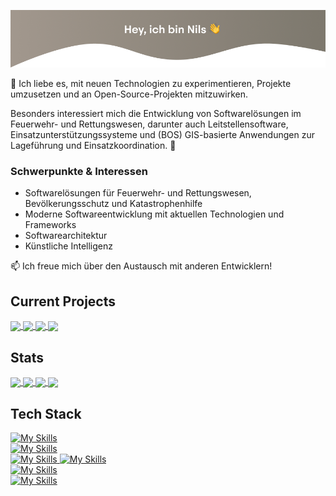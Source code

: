 <!--
Nils Morczinietz
-->

![title](title_image.png)

🚀 Ich liebe es, mit neuen Technologien zu experimentieren, Projekte umzusetzen und an Open-Source-Projekten mitzuwirken. 

Besonders interessiert mich die Entwicklung von Softwarelösungen im Feuerwehr- und Rettungswesen, darunter auch Leitstellensoftware, Einsatzunterstützungssysteme und (BOS) GIS-basierte Anwendungen zur Lageführung und Einsatzkoordination. 🚒

### Schwerpunkte & Interessen

- Softwarelösungen für Feuerwehr- und Rettungswesen, Bevölkerungsschutz und Katastrophenhilfe
- Moderne Softwareentwicklung mit aktuellen Technologien und Frameworks
- Softwarearchitektur
- Künstliche Intelligenz

📫 Ich freue mich über den Austausch mit anderen Entwicklern!

## Current Projects

<a href="https://github.com/NilsMorczinietz/locationPlanningTool#gh-dark-mode-only">
  <img 
    align="center" 
    src="https://github-readme-stats.vercel.app/api/pin/?username=NilsMorczinietz&repo=locationPlanningTool&theme=dark" 
  />
</a>
<a href="https://github.com/NilsMorczinietz/locationPlanningTool#gh-light-mode-only">
  <img 
    align="center" 
    src="https://github-readme-stats.vercel.app/api/pin/?username=NilsMorczinietz&repo=locationPlanningTool&theme=light" 
  />
</a>

<a href="https://github.com/NilsMorczinietz/learnToCallThe112#gh-dark-mode-only">
  <img 
    align="center" 
    src="https://github-readme-stats.vercel.app/api/pin/?username=NilsMorczinietz&repo=learnToCallThe112&theme=dark" 
  />
</a>
<a href="https://github.com/NilsMorczinietz/learnToCallThe112#gh-light-mode-only">
  <img 
    align="center" 
    src="https://github-readme-stats.vercel.app/api/pin/?username=NilsMorczinietz&repo=learnToCallThe112&theme=light" 
  />
</a>

## Stats

<!--
Source: https://github.com/anuraghazra/github-readme-stats
-->

<a href="#gh-dark-mode-only">
  <img 
    height=200 
    align="center" 
    src="https://github-readme-stats.vercel.app/api?username=NilsMorczinietz&rank_icon=github&include_all_commits=true&theme=dark"
    />
  <img 
    height=200 
    align="center" 
    src="https://github-readme-stats.vercel.app/api/top-langs?username=NilsMorczinietz&layout=compact&langs_count=8&card_width=320&theme=dark"
  />
</a>

<a href="#gh-light-mode-only">
  <img 
    height=200 
    align="center" 
    src="https://github-readme-stats.vercel.app/api?username=NilsMorczinietz&rank_icon=github&include_all_commits=true&theme=light"
    />
  <img 
    height=200 
    align="center" 
    src="https://github-readme-stats.vercel.app/api/top-langs?username=NilsMorczinietz&layout=compact&langs_count=8&card_width=320&theme=light"
  />
</a>

## Tech Stack

<!--
Source: https://github.com/tandpfun/skill-icons
-->

<a href="#gh-dark-mode-only">
  <img src="https://skillicons.dev/icons?i=js,ts,html,css,c,cpp,htmx,java,kotlin,lua,md&theme=dark" alt="My Skills" />
  </br>
  <img src="https://skillicons.dev/icons?i=docker,firebase,git,npm,supabase,react,redux,nodejs,arduino&theme=dark" alt="My Skills" />
  </br>
  <img src="https://skillicons.dev/icons?i=figma,idea,netlify,postman,notion,vscode&theme=dark" alt="My Skills" />
</a>

<a href="#gh-light-mode-only">
  <img src="https://skillicons.dev/icons?i=js,ts,html,css,c,cpp,htmx,java,kotlin,lua,md&theme=light" alt="My Skills" />
  </br>
  <img src="https://skillicons.dev/icons?i=docker,firebase,git,npm,supabase,react,redux,nodejs,arduino&theme=light" alt="My Skills" />
  </br>
  <img src="https://skillicons.dev/icons?i=figma,idea,netlify,postman,notion,vscode&theme=light" alt="My Skills" />
</a>
